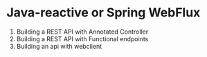 # Java-reactive or Spring WebFlux

1. Building a REST API with Annotated Controller
2. Building a REST API with Functional endpoints
3. Building an api with webclient
